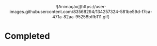 
<div align="center">
![Animação](https://user-images.githubusercontent.com/83568294/134257324-581be59d-f7ca-471a-82aa-95258bffb111.gif)
</div>

# Completed

